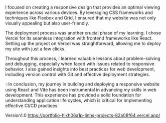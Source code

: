 I focused on creating a responsive design that provides an optimal viewing experience across various devices. By leveraging CSS frameworks and techniques like Flexbox and Grid, I ensured that my website was not only visually appealing but also user-friendly.

The deployment process was another crucial phase of my learning. I chose Vercel for its seamless integration with frontend frameworks like React. Setting up the project on Vercel was straightforward, allowing me to deploy my site with just a few clicks.

Throughout this process, I learned valuable lessons about problem-solving and debugging, especially when faced with issues related to responsive behavior. I also gained insights into best practices for web development, including version control with Git and effective deployment strategies.

💡In conclusion, my journey in building and deploying a responsive website using React and Vite has been instrumental in advancing my skills in web development. This experience has provided a solid foundation for understanding application life cycles, which is critical for implementing effective CI/CD practices.

Version1.0
https://portfolio-hixh06a1p-linhs-projects-82a08f64.vercel.app/
